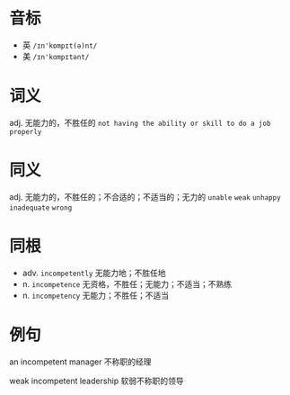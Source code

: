 # 音标

- 英 `/ɪn'kɒmpɪt(ə)nt/`
- 美 `/ɪn'kɑmpɪtənt/`

# 词义

adj. 无能力的，不胜任的
`not having the ability or skill to do a job properly`

# 同义

adj. 无能力的，不胜任的；不合适的；不适当的；无力的
`unable` `weak` `unhappy` `inadequate` `wrong`

# 同根

- adv. `incompetently` 无能力地；不胜任地
- n. `incompetence` 无资格，不胜任；无能力；不适当；不熟练
- n. `incompetency` 无能力；不胜任；不适当

# 例句

an incompetent manager
不称职的经理

weak incompetent leadership
软弱不称职的领导


